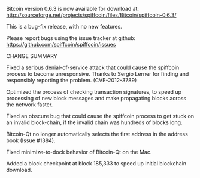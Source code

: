 Bitcoin version 0.6.3 is now available for download at:
  http://sourceforge.net/projects/spiffcoin/files/Bitcoin/spiffcoin-0.6.3/

This is a bug-fix release, with no new features.

Please report bugs using the issue tracker at github:
  https://github.com/spiffcoin/spiffcoin/issues

CHANGE SUMMARY

Fixed a serious denial-of-service attack that could cause the
spiffcoin process to become unresponsive. Thanks to Sergio Lerner
for finding and responsibly reporting the problem. (CVE-2012-3789)

Optimized the process of checking transaction signatures, to
speed up processing of new block messages and make propagating
blocks across the network faster.

Fixed an obscure bug that could cause the spiffcoin process to get
stuck on an invalid block-chain, if the invalid chain was
hundreds of blocks long.

Bitcoin-Qt no longer automatically selects the first address
in the address book (Issue #1384).

Fixed minimize-to-dock behavior of Bitcoin-Qt on the Mac.

Added a block checkpoint at block 185,333 to speed up initial
blockchain download.
